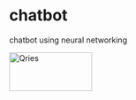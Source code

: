 # chatbot
chatbot using neural networking


<a href="https://www.qries.com/">
         <img alt="Qries" src="_doc/img/chat_image.gif"
         width=150" height="70">
